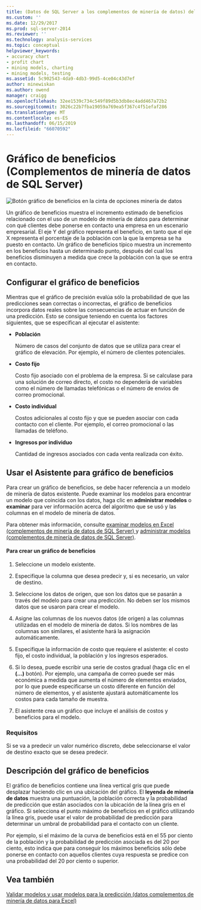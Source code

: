 ```yaml
---
title: (Datos de SQL Server a los complementos de minería de datos) del gráfico de beneficios | Microsoft Docs
ms.custom: ''
ms.date: 12/29/2017
ms.prod: sql-server-2014
ms.reviewer: ''
ms.technology: analysis-services
ms.topic: conceptual
helpviewer_keywords:
- accuracy chart
- profit chart
- mining models, charting
- mining models, testing
ms.assetid: 5c902543-4da9-4db3-99d5-4ce04c43d7ef
author: minewiskan
ms.author: owend
manager: craigg
ms.openlocfilehash: 32ee1539c734c549f89d5b3db8ec4add467a72b2
ms.sourcegitcommit: 3026c22b7fba19059a769ea5f367c4f51efaf286
ms.translationtype: MT
ms.contentlocale: es-ES
ms.lasthandoff: 06/15/2019
ms.locfileid: "66070592"
---
```

# <a name="profit-chart-sql-server-data-mining-add-ins"></a>Gráfico de beneficios (Complementos de minería de datos de SQL Server)
  ![Botón gráfico de beneficios en la cinta de opciones minería de datos](media/dmc-profitchart.gif "botón gráfico de beneficios en la cinta de opciones minería de datos")  
  
 Un gráfico de beneficios muestra el incremento estimado de beneficios relacionado con el uso de un modelo de minería de datos para determinar con qué clientes debe ponerse en contacto una empresa en un escenario empresarial. El eje Y del gráfico representa el beneficio, en tanto que el eje X representa el porcentaje de la población con la que la empresa se ha puesto en contacto. Un gráfico de beneficios típico muestra un incremento en los beneficios hasta un determinado punto, después del cual los beneficios disminuyen a medida que crece la población con la que se entra en contacto.  
  
## <a name="configuring-the-profit-chart"></a>Configurar el gráfico de beneficios  
 Mientras que el gráfico de precisión evalúa sólo la probabilidad de que las predicciones sean correctas o incorrectas, el gráfico de beneficios incorpora datos reales sobre las consecuencias de actuar en función de una predicción. Esto se consigue teniendo en cuenta los factores siguientes, que se especifican al ejecutar el asistente:  
  
-   **Población**  
  
     Número de casos del conjunto de datos que se utiliza para crear el gráfico de elevación. Por ejemplo, el número de clientes potenciales.  
  
-   **Costo fijo**  
  
     Costo fijo asociado con el problema de la empresa. Si se calculase para una solución de correo directo, el costo no dependería de variables como el número de llamadas telefónicas o el número de envíos de correo promocional.  
  
-   **Costo individual**  
  
     Costos adicionales al costo fijo y que se pueden asociar con cada contacto con el cliente. Por ejemplo, el correo promocional o las llamadas de teléfono.  
  
-   **Ingresos por individuo**  
  
     Cantidad de ingresos asociados con cada venta realizada con éxito.  
  
## <a name="using-the-profit-chart-wizard"></a>Usar el Asistente para gráfico de beneficios  
 Para crear un gráfico de beneficios, se debe hacer referencia a un modelo de minería de datos existente. Puede examinar los modelos para encontrar un modelo que coincida con los datos, haga clic en **administrar modelos** o **examinar** para ver información acerca del algoritmo que se usó y las columnas en el modelo de minería de datos.  
  
 Para obtener más información, consulte [examinar modelos en Excel &#40;complementos de minería de datos de SQL Server&#41; ](browsing-models-in-excel-sql-server-data-mining-add-ins.md) y [administrar modelos &#40;complementos de minería de datos de SQL Server&#41;](manage-models-sql-server-data-mining-add-ins.md).  
  
#### <a name="to-create-a-profit-chart"></a>Para crear un gráfico de beneficios  
  
1.  Seleccione un modelo existente.  
  
2.  Especifique la columna que desea predecir y, si es necesario, un valor de destino.  
  
3.  Seleccione los datos de origen, que son los datos que se pasarán a través del modelo para crear una predicción. No deben ser los mismos datos que se usaron para crear el modelo.  
  
4.  Asigne las columnas de los nuevos datos (de origen) a las columnas utilizadas en el modelo de minería de datos. Si los nombres de las columnas son similares, el asistente hará la asignación automáticamente.  
  
5.  Especifique la información de costo que requiere el asistente: el costo fijo, el costo individual, la población y los ingresos esperados.  
  
6.  Si lo desea, puede escribir una serie de costos gradual (haga clic en el **(...)**  botón). Por ejemplo, una campaña de correo puede ser más económica a medida que aumenta el número de elementos enviados, por lo que puede especificarse un costo diferente en función del número de elementos, y el asistente ajustará automáticamente los costos para cada tamaño de muestra.  
  
7.  El asistente crea un gráfico que incluye el análisis de costos y beneficios para el modelo.  
  
### <a name="requirements"></a>Requisitos  
 Si se va a predecir un valor numérico discreto, debe seleccionarse el valor de destino exacto que se desea predecir.  
  
## <a name="understanding-the-profit-chart"></a>Descripción del gráfico de beneficios  
 El gráfico de beneficios contiene una línea vertical gris que puede desplazar haciendo clic en una ubicación del gráfico. El **leyenda de minería de datos** muestra una puntuación, la población correcta y la probabilidad de predicción que están asociados con la ubicación de la línea gris en el gráfico. Si selecciona el punto máximo de beneficios en el gráfico utilizando la línea gris, puede usar el valor de probabilidad de predicción para determinar un umbral de probabilidad para el contacto con un cliente.  
  
 Por ejemplo, si el máximo de la curva de beneficios está en el 55 por ciento de la población y la probabilidad de predicción asociada es del 20 por ciento, esto indica que para conseguir los máximos beneficios sólo debe ponerse en contacto con aquellos clientes cuya respuesta se predice con una probabilidad del 20 por ciento o superior.  
  
## <a name="see-also"></a>Vea también  
 [Validar modelos y usar modelos para la predicción &#40;datos complementos de minería de datos para Excel&#41;](validating-models-and-using-models-for-prediction-data-mining-add-ins-for-excel.md)  
  
  
